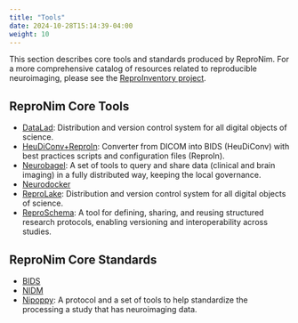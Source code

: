 ```yaml
---
title: "Tools"
date: 2024-10-28T15:14:39-04:00
weight: 10
---
```


This section describes core tools and standards produced by ReproNim.  For a more comprehensive catalog of resources related to reproducible neuroimaging, please see the [ReproInventory project](https://github.com/ReproNim/ReproInventory).

## ReproNim Core Tools

- [DataLad](datalad/index.html): Distribution and version control system for all digital objects of science.
- [HeuDiConv+ReproIn](heudiconv/index.html): Converter from DICOM into BIDS (HeuDiConv) with best practices scripts and configuration files (ReproIn).
- [Neurobagel](neurobagel/index.html): A set of tools to query and share data (clinical and brain imaging) in a fully distributed way, keeping the local governance.
- [Neurodocker](neurodocker/index.html)
- [ReproLake](reprolake/index.html): Distribution and version control system for all digital objects of science.
- [ReproSchema](reproschema/index.html): A tool for defining, sharing, and reusing structured research protocols, enabling versioning and interoperability across studies.

## ReproNim Core Standards

- [BIDS](bids/index.html)
- [NIDM](nidm/index.html)
- [Nipoppy](nipoppy/index.html): A protocol and a set of tools to help standardize the processing a study that has neuroimaging data.
